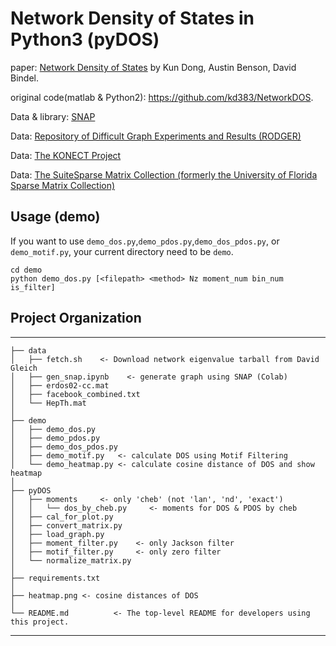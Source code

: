 Network Density of States in Python3 (pyDOS)
==============================
paper:  [Network Density of States](https://arxiv.org/abs/1905.09758) by Kun Dong, Austin Benson, David Bindel. 

original code(matlab & Python2):  https://github.com/kd383/NetworkDOS.

Data & library: [SNAP](http://snap.stanford.edu)

Data: [Repository of Difficult Graph Experiments and Results (RODGER)](https://www.cs.purdue.edu/homes/dgleich/rodger/)

Data: [The KONECT Project](http://konect.cc)

Data: [The SuiteSparse Matrix Collection (formerly the University of Florida Sparse Matrix Collection)](https://sparse.tamu.edu)

## Usage (demo)
If you want to use `demo_dos.py`,`demo_pdos.py`,`demo_dos_pdos.py`, or `demo_motif.py`, your current directory need to be `demo`.

```
cd demo
python demo_dos.py [<filepath> <method> Nz moment_num bin_num is_filter]
```

## Project Organization
------------
    ├── data 
    │   ├── fetch.sh    <- Download network eigenvalue tarball from David Gleich
    │   ├── gen_snap.ipynb    <- generate graph using SNAP (Colab)
    │   ├── erdos02-cc.mat   
    │   ├── facebook_combined.txt
    │   └── HepTh.mat
    │
    ├── demo
    │   ├── demo_dos.py    
    │   ├── demo_pdos.py   
    │   ├── demo_dos_pdos.py 
    │   ├── demo_motif.py   <- calculate DOS using Motif Filtering
    │   └── demo_heatmap.py <- calculate cosine distance of DOS and show heatmap
    │
    ├── pyDOS
    │   ├── moments     <- only 'cheb' (not 'lan', 'nd', 'exact')
    │   │   └── dos_by_cheb.py     <- moments for DOS & PDOS by cheb
    │   ├── cal_for_plot.py
    │   ├── convert_matrix.py
    │   ├── load_graph.py
    │   ├── moment_filter.py    <- only Jackson filter
    │   ├── motif_filter.py     <- only zero filter
    │   └── normalize_matrix.py
    │
    ├── requirements.txt
    │
    ├── heatmap.png <- cosine distances of DOS
    │
    └── README.md          <- The top-level README for developers using this project.

--------
